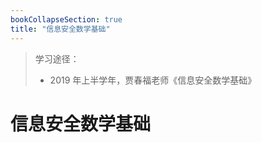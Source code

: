 ```yaml
---
bookCollapseSection: true
title: "信息安全数学基础"
---
```


> 学习途径：
>
> - 2019 年上半学年，贾春福老师《信息安全数学基础》

# 信息安全数学基础

